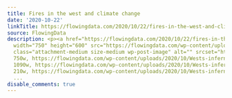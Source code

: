 ```yaml
---
title: Fires in the west and climate change
date: '2020-10-22'
linkTitle: https://flowingdata.com/2020/10/22/fires-in-the-west-and-climate-change/
source: FlowingData
description: <p><a href="https://flowingdata.com/2020/10/22/fires-in-the-west-and-climate-change/"><img
  width="750" height="600" src="https://flowingdata.com/wp-content/uploads/2020/10/Wests-infernos-750x600.png"
  class="attachment-medium size-medium wp-post-image" alt="" srcset="https://flowingdata.com/wp-content/uploads/2020/10/Wests-infernos-750x600.png
  750w, https://flowingdata.com/wp-content/uploads/2020/10/Wests-infernos-1090x872.png
  1090w, https://flowingdata.com/wp-content/uploads/2020/10/Wests-infernos-210x168.png
  210w, https://flowingdata.com/wp-content/uploads/2020/10/Wests-infernos-768x614.png
  ...
disable_comments: true
---
```

<p><a href="https://flowingdata.com/2020/10/22/fires-in-the-west-and-climate-change/"><img width="750" height="600" src="https://flowingdata.com/wp-content/uploads/2020/10/Wests-infernos-750x600.png" class="attachment-medium size-medium wp-post-image" alt="" srcset="https://flowingdata.com/wp-content/uploads/2020/10/Wests-infernos-750x600.png 750w, https://flowingdata.com/wp-content/uploads/2020/10/Wests-infernos-1090x872.png 1090w, https://flowingdata.com/wp-content/uploads/2020/10/Wests-infernos-210x168.png 210w, https://flowingdata.com/wp-content/uploads/2020/10/Wests-infernos-768x614.png ...